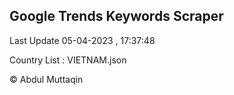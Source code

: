 

## Google Trends Keywords Scraper 
 
Last Update 05-04-2023 , 17:37:48

Country List :
VIETNAM.json



© Abdul Muttaqin 
